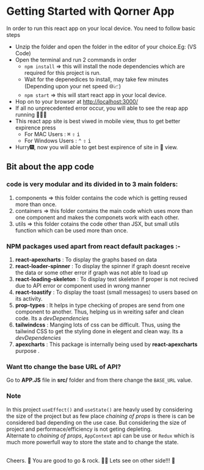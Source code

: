 # Getting Started with Qorner App

In order to run this react app on your local device. You need to follow basic steps

- Unzip the folder and open the folder in the editor of your choice.Eg: (VS Code)
- Open the terminal and run 2 commands in order
  - `npm install` => this will install the node dependencies which are required for this project is run.
  - Wait for the depenedices to install, may take few minutes (Depending upon your net speed 🌐📈)
  - `npm start` => this will start react app in your local device.
- Hop on to your browser at [http://localhost:3000/](http://localhost:3000/ "http://localhost:3000/")
- If all no unprecedented error occur, you will able to see the reap app running 🏃🏃🏃
- This react app site is best viwed in mobile view, thus to get better expirence press
  - For MAC Users : <kbd>⌘</kbd> <kbd>⇧</kbd> <kbd>i</kbd>
  - For Windows Users : <kbd>⌃</kbd> <kbd>⇧</kbd> <kbd>i</kbd>
- Hurry🎆, now you will able to get best expirence of site in 📱 view.

## Bit about the app code

### code is very modular and its divided in to 3 main folders:

1. components => this folder contains the code which is getting reused more than once.
2. containers => this folder contains the main code which uses more than one component and makes the componets work with each other.
3. utils => this folder cotains the code other than JSX, but small utils function which can be used more than once.

### NPM packages used apart from react default packages :-

1.  **react-apexcharts** : To display the graphs based on data
2.  **react-loader-spinner** : To display the spinner if graph doesnt receive the data or some other error if graph was not able to load up
3.  **react-loading-skeleton** : To display text skeleton if proper is not recived due to API error or component used in wrong manner
4.  **react-toastify** : To display the toast (small messages) to users based on its activity.
5.  **prop-types** : It helps in type checking of propes are send from one component to another. Thus, helping us in wreiting safer and clean code. Its a _devDependencies_
6.  **tailwindcss** : Manging lots of css can be difficult. Thus, using the tailwind CSS to get the styling done in elegent and clean way. Its a _devDependencies_
7.  **apexcharts** : This package is internally being used by **react-apexcharts** purpose .

### Want tto change the base URL of API?

Go to **APP.JS** file in **src/** folder and from there change the `BASE_URL` value.

### Note

In this project `useEffect()` and `useState()` are heavly used by considering the size of the project but as few place _chaining of props_ is there is can be considered bad depending on the use case. But considering the size of project and performace/efficiency is not geting depleting.<br />
Alternate to _chaining of props_, `AppContext` api can be use or `Redux` which is much more powerfull way to store the state and to change the state.

<br />
Cheers. 🍺
You are good to go & rock. 🕺💃
Lets see on other side!!! 🤝
